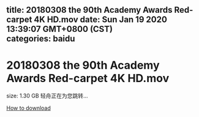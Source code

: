 
title: 20180308 the 90th Academy Awards Red-carpet 4K HD.mov
date: Sun Jan 19 2020 13:39:07 GMT+0800 (CST)    
categories: baidu
---

# 20180308 the 90th Academy Awards Red-carpet 4K HD.mov
size: 1.30 GB
 轻舟正在为您跳转...
 

[How to download](https://bpcam.bemobtrk.com/go/2ceec3aa-1ca2-46d6-b9ff-aaa5c184517c?jno=5410)